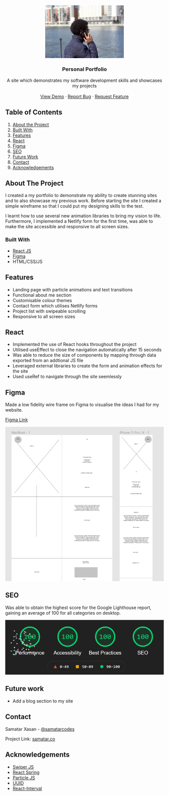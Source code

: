 <!-- PROJECT LOGO -->

<br />
<p align="center">
  <a href="https://github.com/samatarx/Personal-Portfolio">
    <img src='./public/IMG_0290.jpg' width='250px' >
  </a>

  <h3 align="center">Personal Portfolio</h3>

  <p align="center">
    A site which demonstrates my software development skills and showcases my projects
    <br />
    <br />
    <a href="https://top100cryptocurrencies.netlify.app/" target='#'>View Demo</a>
    ·
    <a href="https://github.com/Samatarx/Personal-Portfolio/issues">Report Bug</a>
    ·
    <a href="https://github.com/Samatarx/Personal-Portfolio/issues">Request Feature</a>
  </p>
</p>

<!-- TABLE OF CONTENTS -->

## Table of Contents

1. [About the Project](#about-the-project)
2. [Built With](#built-with)
3. [Features](#features)
4. [React](#react)
5. [Figma](#figma)
6. [SEO](#seo)
7. [Future Work](#future-work)
8. [Contact](#contact)
9. [Acknowledgements](#acknowledgements)

<!-- ABOUT THE PROJECT -->

## About The Project

I created a my portfolio to demonstrate my ability to create stunning sites and to also showcase my previous work. Before starting the site I created a simple wireframe so that I could put my designing skills to the test.

I learnt how to use several new animation libraries to bring my vision to life. Furthermore, I implemented a Netlify form for the first time, was able to make the site accessible and responsive to all screen sizes.

### Built With

- [React JS](https://reactjs.org/)
- [Figma](https://figma.com)
- HTML/CSS/JS

<!-- USAGE EXAMPLES -->

## Features

- Landing page with particle animations and text transitions
- Functional about me section
- Customisable colour themes
- Contact form which utilises Netlify forms
- Project list with swipeable scrolling
- Responsive to all screen sizes


<!-- ROADMAP -->

## React

- Implemented the use of React hooks throughout the project
- Utilised useEffect to close the navigation automatically after 15 seconds
- Was able to reduce the size of components by mapping through data exported from an addtional JS file 
- Leveraged external libraries to create the form and animation effects for the site
- Used useRef to navigate through the site seemlessly

<!-- Future Improvements -->
## Figma

Made a low fidelity wire frame on Figma to visualise the ideas I had for my website.

[Figma Link](https://www.figma.com/file/2xkXhjaSkSbtAKJHFeEyYb/Portfolio?node-id=0%3A1)

<p>
  <img src="./public/Wireframe.PNG">
</p>

## SEO

Was able to obtain the highest score for the Google Lighthouse report, gaining an average of 100 for all categories on desktop.

<p>
  <img src="./public/SEO.PNG">
</p>

## Future work

- Add a blog section to my site

<!-- CONTACT -->

## Contact

Samatar Xasan - [@samatarcodes](https://twitter.com/samatarcodes)

Project Link: [samatar.co](https://samatar.co)

<!-- ACKNOWLEDGEMENTS -->

## Acknowledgements

- [Swiper JS](https://swiperjs.com/)
- [React Spring](https://react-spring.io/)
- [Particle JS](https://github.com/VincentGarreau/particles.js/)
- [UUID](https://www.npmjs.com/package/uuid)
- [React-Interval](https://www.npmjs.com/package/react-interval)